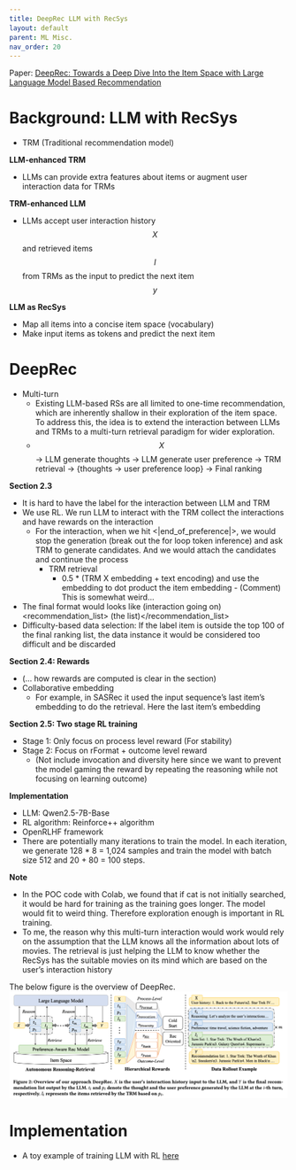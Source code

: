 ```yaml
---
title: DeepRec LLM with RecSys
layout: default
parent: ML Misc.
nav_order: 20
---
```


Paper: [DeepRec: Towards a Deep Dive Into the Item Space with
Large Language Model Based Recommendation](https://arxiv.org/pdf/2505.16810)

# Background: LLM with RecSys

- TRM (Traditional recommendation model)

**LLM-enhanced TRM**
- LLMs can provide extra features about items or augment user interaction data for TRMs

**TRM-enhanced LLM**
- LLMs accept user interaction history $$X$$ and retrieved items $$I$$ from TRMs as the input to predict the next item $$y$$

**LLM as RecSys**
- Map all items into a concise item space (vocabulary)
- Make input items as tokens and predict the next item


# DeepRec
- Multi-turn
  - Existing LLM-based RSs are all limited to one-time recommendation, which are inherently shallow in their exploration of the item space. To address this, the idea is to extend the interaction between LLMs and TRMs to a multi-turn retrieval paradigm for wider exploration. 
  - $$X$$ -> LLM generate thoughts -> LLM generate user preference -> TRM retrieval -> {thoughts -> user preference loop} -> Final ranking


**Section 2.3**
- It is hard to have the label for the interaction between LLM and TRM
- We use RL. We run LLM to interact with the TRM collect the interactions and have rewards on the interaction
  - For the interaction, when we hit <|end_of_preference|>, we would stop the generation (break out the for loop token inference) and ask TRM to generate candidates. And we would attach the candidates and continue the process
    - TRM retrieval
      - 0.5 * (TRM X embedding + text encoding) and use the embedding to dot product the item embedding
            -  (Comment) This is somewhat weird...
- The final format would looks like <think> (interaction going on) </thing> <recommendation_list> (the list)</recommendation_list>
- Difficulty-based data selection: If the label item is outside the top 100 of the final ranking list, the data instance it would be considered too difficult and be discarded

**Section 2.4: Rewards**
- (… how rewards are computed is clear in the section)
- Collaborative embedding
  - For example, in SASRec it used the input sequence’s last item’s embedding to do the retrieval. Here the last item’s embedding

**Section 2.5: Two stage RL training**
- Stage 1: Only focus on process level reward (For stability)
- Stage 2: Focus on rFormat + outcome level reward
  - (Not include invocation and diversity here since we want to prevent the model gaming the reward by repeating the reasoning while not focusing on learning outcome)

**Implementation**
- LLM: Qwen2.5-7B-Base
- RL algorithm: Reinforce++ algorithm
- OpenRLHF framework
- There are potentially many iterations to train the model. In each iteration, we generate 128 * 8 = 1,024 samples and train the model with batch size 512 and 20 + 80 = 100 steps.


**Note**
- In the POC code with Colab, we found that if cat is not initially searched, it would be hard for training as the training goes longer. The model would fit to weird thing. Therefore exploration enough is important in RL training.
- To me, the reason why this multi-turn interaction would work would rely on the assumption that the LLM knows all the information about lots of movies. The retrieval is just helping the LLM to know whether the RecSys has the suitable movies on its mind which are based on the user’s interaction history


The below figure is the overview of DeepRec.
![deeprec_figure1](/docs/ml_misc/deep_rec/images/deep_rec_overview.png)


# Implementation
- A toy example of training LLM with RL [here](https://github.com/allyoushawn/jupyter_notebook_projects/blob/main/ml_misc/LLM_rl_training_example.ipynb)
